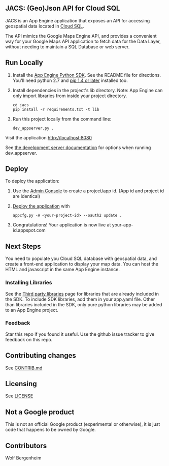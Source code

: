 ## JACS: (Geo)Json API for Cloud SQL

JACS is an App Engine application that exposes an API for accessing geospatial
data located in [Cloud SQL](https://cloud.google.com/sql/docs).

The API mimics the Google Maps Engine API, and provides a convenient way 
for your Google Maps API application to fetch data for the Data Layer, without
needing to maintain a SQL Database or web server.

## Run Locally
1. Install the [App Engine Python SDK](https://developers.google.com/appengine/downloads).
See the README file for directions. You'll need python 2.7 and [pip 1.4 or later](http://www.pip-installer.org/en/latest/installing.html) installed too.

2. Install dependencies in the project's lib directory.
   Note: App Engine can only import libraries from inside your project directory.

   ```
   cd jacs
   pip install -r requirements.txt -t lib
   ```
3. Run this project locally from the command line:

   ```
   dev_appserver.py .
   ```

Visit the application [http://localhost:8080](http://localhost:8080)

See [the development server documentation](https://developers.google.com/appengine/docs/python/tools/devserver)
for options when running dev_appserver.

## Deploy
To deploy the application:

1. Use the [Admin Console](https://appengine.google.com) to create a
   project/app id. (App id and project id are identical)
1. [Deploy the
   application](https://developers.google.com/appengine/docs/python/tools/uploadinganapp) with

   ```
   appcfg.py -A <your-project-id> --oauth2 update .
   ```
1. Congratulations!  Your application is now live at your-app-id.appspot.com

## Next Steps
You need to populate you Cloud SQL database with geospatial data, and create a
front-end application to display your map data. You can host the HTML and javascript in the same App Engine instance.

### Installing Libraries
See the [Third party
libraries](https://developers.google.com/appengine/docs/python/tools/libraries27)
page for libraries that are already included in the SDK.  To include SDK
libraries, add them in your app.yaml file. Other than libraries included in
the SDK, only pure python libraries may be added to an App Engine project.

### Feedback
Star this repo if you found it useful. Use the github issue tracker to give
feedback on this repo.

## Contributing changes
See [CONTRIB.md](CONTRIB.md)

## Licensing
See [LICENSE](LICENSE)

## Not a Google product
This is not an official Google product (experimental or otherwise), it is
just code that happens to be owned by Google.

## Contributors
Wolf Bergenheim
